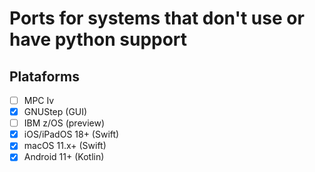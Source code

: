 # Ports for systems that don't use or have python support

## Plataforms

- [ ] MPC Iv
- [x] GNUStep (GUI)
- [ ] IBM z/OS (preview)
- [x] iOS/iPadOS 18+ (Swift)
- [x] macOS 11.x+ (Swift)
- [x] Android 11+ (Kotlin)

